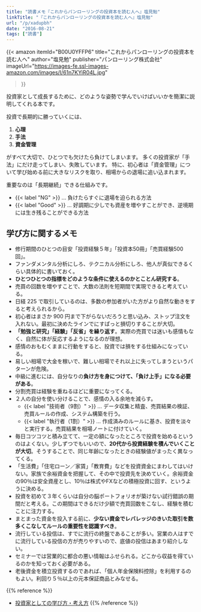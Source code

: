 ```yaml
---
title: "読書メモ『これからパンローリングの投資本を読む人へ』塩見勉"
linkTitle: "『これからパンローリングの投資本を読む人へ』塩見勉"
url: "/p/xadupbh"
date: "2016-08-21"
tags: ["読書"]
---
```


{{< amazon
  itemId="B00U0YFFP6"
  title="これからパンローリングの投資本を読む人へ"
  author="塩見勉"
  publisher="パンローリング株式会社"
  imageUrl="https://images-fe.ssl-images-amazon.com/images/I/61n7KYiR04L.jpg"
>}}

投資家として成長するために、どのような姿勢で学んでいけばいいかを簡潔に説明してくれる本です。

投資で長期的に勝っていくには、

1. **心理**
2. **手法**
3. **資金管理**

がすべて大切で、ひとつでも欠けたら負けてしまいます。
多くの投資家が「手法」にだけ走ってしまい、失敗しています。
特に、初心者は「資金管理」について学び始める前に大きなリスクを取り、相場からの退場に追い込まれます。

重要なのは「長期継続」できる仕組みです。

* {{< label "NG" >}} ... 負けたらすぐに退場を迫られる方法
* {{< label "Good" >}} ... 好調期に少しでも資産を増やすことができ、逆境期には生き残ることができる方法


学び方に関するメモ
----

- 修行期間のひとつの目安「投資経験５年」「投資本50冊」「売買経験500回」。
- ファンダメンタル分析にしろ、テクニカル分析にしろ、他人が真似できるくらい具体的に書いておく。
- **ひとつひとつの指標をどのような条件に使えるのかとことん研究する**。
- 売買の回数を増やすことで、大数の法則を短期間で実現できると考えている。
- 日経 225 で取引しているのは、多数の参加者がいた方がより自然な動きをすると考えられるから。
- 初心者はまさか 900 円まで下がらないだろうと思い込み、ストップ注文を入れない。最初に決めたラインでにすぱっと損切りすることが大切。
- **「勉強と研究」「経験」「反省」を繰り返す**。実際の売買では迷いも感情もなく、自然に体が反応するようになるのが理想。
- 感情のおもむくままに行動をすると、投資では損をする仕組みになっている。
- 易しい相場で大金を稼いで、難しい相場でそれ以上に失ってしまうというパターンが危険。
- 中級に進むには、自分なりの**負け方を身につけて、「負け上手」になる必要がある**。
- 分割売買は経験を重ねるほどに重要になってくる。
- ２人の自分を使い分けることで、感情の入る余地を減らす。
    - {{< label "技術者（9割）" >}} ... データ収集と精査、売買結果の検証、売買ルールの作成、システム構築を行う。
    - {{< label "執行者（1割）" >}} ... 作成済みのルールに基き、投資を淡々と実行する。売買結果を相場ノートに付けていく。
- 毎日コツコツと積み立てて、一定の額になったところで投資を始めるというのはよくない。少しずつでもいいので、**20代から投資経験を積んでいくことが大切**。そうすることで、同じ年齢になったときの経験値がまったく異なってくる。
- 「生活費」「住宅ローン／家賃」「教育費」などを投資資金にまわしてはいけない。家族で余裕資金を把握して、その中で投資先を決めていく。余裕資金の90％は安全資産とし、10％は株式やFXなどの積極投資に回す、というように決める。
- 投資を初めて３年くらいは自分の脳ポートフォリオが築けない試行錯誤の期間だと考える。この期間はできるだけ少額で売買回数をこなし、経験を積むことに注力する。
- まとまった資金を投入する前に、**少ない資金でレバレッジのきいた取引を数多くこなしてルールの重要性を認識すべき**。
- 流行している投信は、すでに流行の終盤であることが多い。営業の人はすでに流行している投信の方が売りやすいので、底値の投信はあまり紹介しない。
- セミナーでは営業的に都合の悪い情報はふせられる。どこから収益を得ているのかを知っておく必要がある。
- 老後資金を積立投資するのであれば、「個人年金保険料控除」を利用するのもよい。利回り５％以上の元本保証商品とみなせる。

{{% reference %}}
- [投資家としての学び方・考え方](/p/vdnp4g3)
{{% /reference %}}

